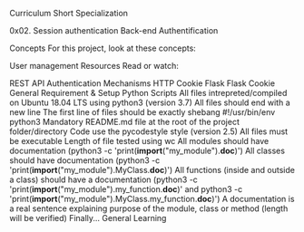 Curriculum
Short Specialization

0x02. Session authentication
Back-end Authentification

Concepts
For this project, look at these concepts:

User management
Resources
Read or watch:

REST API Authentication Mechanisms
HTTP Cookie
Flask
Flask Cookie
General Requirement & Setup
Python Scripts
All files intrepreted/compiled on Ubuntu 18.04 LTS using python3 (version 3.7)
All files should end with a new line
The first line of files should be exactly shebang #!/usr/bin/env python3
Mandatory README.md file at the root of the project folder/directory
Code use the pycodestyle style (version 2.5)
All files must be executable
Length of file tested using wc
All modules should have documentation (python3 -c 'print(__import__("my_module").__doc__)')
All classes should have documentation (python3 -c 'print(__import__("my_module").MyClass.__doc__)')
All functions (inside and outside a class) should have a documentation (python3 -c 'print(__import__("my_module").my_function.__doc__)' and python3 -c 'print(__import__("my_module").MyClass.my_function.__doc__)')
A documentation is a real sentence explaining purpose of the module, class or method (length will be verified)
Finally...
General Learning

